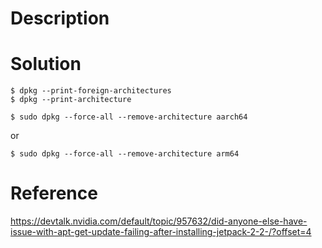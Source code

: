 # Description

# Solution
```
$ dpkg --print-foreign-architectures
$ dpkg --print-architecture
```
```
$ sudo dpkg --force-all --remove-architecture aarch64
```
or
```
$ sudo dpkg --force-all --remove-architecture arm64
```

# Reference
https://devtalk.nvidia.com/default/topic/957632/did-anyone-else-have-issue-with-apt-get-update-failing-after-installing-jetpack-2-2-/?offset=4
